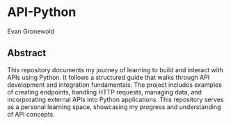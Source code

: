 # API-Python
Evan Gronewold
## Abstract 
This repository documents my journey of learning to build and interact with APIs using Python. It follows a structured guide that walks through API development and integration fundamentals. The project includes examples of creating endpoints, handling HTTP requests, managing data, and incorporating external APIs into Python applications. This repository serves as a personal learning space, showcasing my progress and understanding of API concepts.
